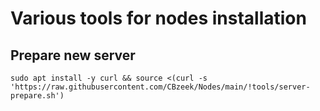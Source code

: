 #  Various tools for nodes installation

## Prepare new server
```
sudo apt install -y curl && source <(curl -s 'https://raw.githubusercontent.com/CBzeek/Nodes/main/!tools/server-prepare.sh')
```

